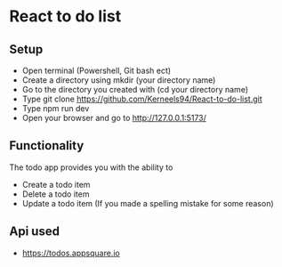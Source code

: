 # React to do list

## Setup
- Open terminal (Powershell, Git bash ect)
- Create a directory using mkdir (your directory name)
- Go to the directory you created with (cd your directory name)
- Type git clone https://github.com/Kerneels94/React-to-do-list.git
- Type npm run dev
- Open your browser and go to http://127.0.0.1:5173/

## Functionality
The todo app provides you with the ability to 
- Create a todo item
- Delete a todo item
- Update a todo item (If you made a spelling mistake for some reason)

## Api used
- https://todos.appsquare.io
